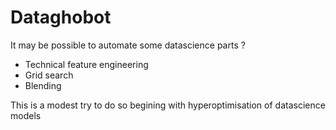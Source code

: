 # Dataghobot

It may be possible to automate some datascience parts ?

* Technical feature engineering
* Grid search
* Blending

This is a modest try to do so begining with hyperoptimisation of datascience models
